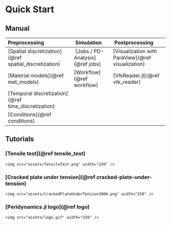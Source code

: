 # Quick Start

## Manual

| Preprocessing | Simulation | Postprocessing |
|:---|:---|:---|
| [Spatial discretization](@ref spatial_discretization) | [Jobs / PD-Analysis](@ref jobs) | [Visualization with ParaView](@ref visualization)  |  
| [Material models](@ref mat_models) | [Workflow](@ref workflow) | [VtkReader.jl](@ref vtk_reader) |  
| [Temporal discretization](@ref time_discretization) ||| 
| [Conditions](@ref conditions) |||

## Tutorials

### [Tensile test](@ref tensile_test)
```@raw html
<img src="assets/TensileTest.png" width="250" />
```

### [Cracked plate under tension](@ref cracked-plate-under-tension)
```@raw html
<img src="assets/CrackedPlateUnderTension2000.png" width="250" />
```

### [Peridynamics.jl logo](@ref logo)
```@raw html
<img src="assets/logo.gif" width="250" />
```
